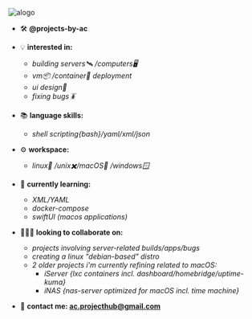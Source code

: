 
![alogo](https://github.com/projects-by-ac/projects-by-ac/assets/172689188/8076a1fa-4338-455c-8c2f-b15c07f743d0)


- 🛠️ **@projects-by-ac**

- 💡 **interested in:**
  -  *building servers🛰️ /computers🖥️*
  -  *vm📦 /container🐳 deployment*
  -  *ui design🎨*
  -  *fixing bugs🪳*
- 📚 **language skills:**
  -  *shell scripting{bash}/yaml/xml/json*
- ⚙️ **workspace:**
  -  *linux🐧 /unix✖️/macOS🍏 /windows🪟*
- 🌱 **currently learning:**
  -  *XML/YAML*
  -  *docker-compose*
  -  *swiftUI (macos applications)*
- 👨🏻‍💻 **looking to collaborate on:**
  - *projects involving server-related builds/apps/bugs*
  - *creating a linux "debian-based" distro*
  - *2 older projects i'm currently refining related to macOS:*
      -  *iServer {lxc containers incl. dashboard/homebridge/uptime-kuma}*
      -  *iNAS {nas-server optimized for macOS incl. time machine}*
- 📨 **contact me: ac.projecthub@gmail.com**

<!---
projects-by-ac/projects-by-ac is a ✨ special ✨ repository because its `README.md` (this file) appears on your GitHub profile.
You can click the Preview link to take a look at your changes.
--->
